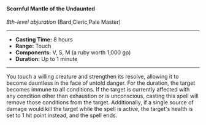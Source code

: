 #### Scornful Mantle of the Undaunted
*8th-level abjuration* (Bard,Cleric,Pale Master)
___
- **Casting Time:** 8 hours
- **Range:** Touch
- **Components:** V, S, M (a ruby worth 1,000 gp)
- **Duration:** Up to 1 minute
---
You touch a willing creature and strengthen its resolve, allowing it to become dauntless in the face of untold danger. For the duration, the target becomes immune to all conditions. If the target is currently affected with any condition other than exhaustion or is unconscious, casting this spell will remove those conditions from the target. Additionally, if a single source of damage would kill the target while the spell is active, the target's health is set to 1 hit point instead, and the spell ends.
